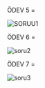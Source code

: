 ÖDEV 5 = 

![SORUU1](https://github.com/Utkualtunok/PatikaWeek-6/assets/64544021/92fbd35b-9499-4ed5-9f16-8ca62949d906)



ÖDEV 6 =  

![soru2](https://github.com/Utkualtunok/PatikaWeek-6/assets/64544021/b86f3f8b-4e3a-4796-8b5f-f859bd4f277d)


ÖDEV 7 = 


![soru3](https://github.com/Utkualtunok/PatikaWeek-6/assets/64544021/955cddaf-1ab4-47c2-939f-326658146a98)
